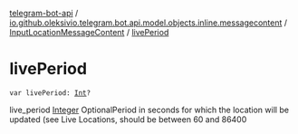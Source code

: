[telegram-bot-api](../../index.md) / [io.github.oleksivio.telegram.bot.api.model.objects.inline.messagecontent](../index.md) / [InputLocationMessageContent](index.md) / [livePeriod](./live-period.md)

# livePeriod

`var livePeriod: `[`Int`](https://kotlinlang.org/api/latest/jvm/stdlib/kotlin/-int/index.html)`?`

live_period [Integer](https://docs.oracle.com/javase/6/docs/api/java/lang/Integer.html) OptionalPeriod in seconds for which the location will be updated (see Live Locations, should
be between 60 and 86400

